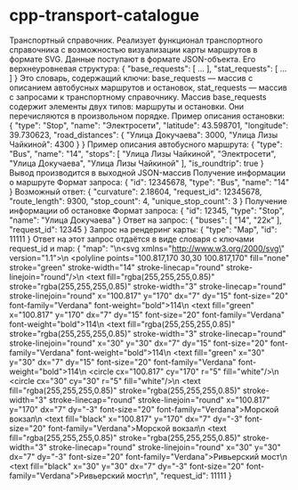 # cpp-transport-catalogue
Транспортный справочник.
Реализует функционал транспортного справочника с  возможностью визуализации карты маршрутов в формате SVG.
Данные поступают в формате JSON-объекта. Его верхнеуровневая структура:
{
  "base_requests": [ ... ],
  "stat_requests": [ ... ]
}
Это словарь, содержащий ключи:
base_requests — массив с описанием автобусных маршрутов и остановок,
stat_requests — массив с запросами к транспортному справочнику.
Массив base_requests содержит элементы двух типов: маршруты и остановки. Они перечисляются в произвольном порядке.
Пример описания остановки:
{
  "type": "Stop",
  "name": "Электросети",
  "latitude": 43.598701,
  "longitude": 39.730623,
  "road_distances": {
    "Улица Докучаева": 3000,
    "Улица Лизы Чайкиной": 4300
  }
}
Пример описания автобусного маршрута:
{
  "type": "Bus",
  "name": "14",
  "stops": [
    "Улица Лизы Чайкиной",
    "Электросети",
    "Улица Докучаева",
    "Улица Лизы Чайкиной"
  ],
  "is_roundtrip": true
}
Вывод производится в выходной JSON-массив
Получение информации о маршруте
Формат запроса:
{
  "id": 12345678,
  "type": "Bus",
  "name": "14"
}
Возможный ответ:
{
  "curvature": 2.18604,
  "request_id": 12345678,
  "route_length": 9300,
  "stop_count": 4,
  "unique_stop_count": 3
}
Получение информации об остановке
Формат запроса:
{
  "id": 12345,
  "type": "Stop",
  "name": "Улица Докучаева"
} 
Ответ на запрос:
{
  "buses": [
      "14", "22к"
  ],
  "request_id": 12345
}
Запрос на рендеринг карты:
{
  "type": "Map",
  "id": 11111
}
Ответ на этот запрос отдаётся в виде словаря с ключами request_id и map:
{
  "map": "<?xml version=\"1.0\" encoding=\"UTF-8\" ?>\n<svg xmlns=\"http://www.w3.org/2000/svg\" version=\"1.1\">\n  <polyline points=\"100.817,170 30,30 100.817,170\" fill=\"none\" stroke=\"green\" stroke-width=\"14\" stroke-linecap=\"round\" stroke-linejoin=\"round\"/>\n  <text fill=\"rgba(255,255,255,0.85)\" stroke=\"rgba(255,255,255,0.85)\" stroke-width=\"3\" stroke-linecap=\"round\" stroke-linejoin=\"round\" x=\"100.817\" y=\"170\" dx=\"7\" dy=\"15\" font-size=\"20\" font-family=\"Verdana\" font-weight=\"bold\">114</text>\n  <text fill=\"green\" x=\"100.817\" y=\"170\" dx=\"7\" dy=\"15\" font-size=\"20\" font-family=\"Verdana\" font-weight=\"bold\">114</text>\n  <text fill=\"rgba(255,255,255,0.85)\" stroke=\"rgba(255,255,255,0.85)\" stroke-width=\"3\" stroke-linecap=\"round\" stroke-linejoin=\"round\" x=\"30\" y=\"30\" dx=\"7\" dy=\"15\" font-size=\"20\" font-family=\"Verdana\" font-weight=\"bold\">114</text>\n  <text fill=\"green\" x=\"30\" y=\"30\" dx=\"7\" dy=\"15\" font-size=\"20\" font-family=\"Verdana\" font-weight=\"bold\">114</text>\n  <circle cx=\"100.817\" cy=\"170\" r=\"5\" fill=\"white\"/>\n  <circle cx=\"30\" cy=\"30\" r=\"5\" fill=\"white\"/>\n  <text fill=\"rgba(255,255,255,0.85)\" stroke=\"rgba(255,255,255,0.85)\" stroke-width=\"3\" stroke-linecap=\"round\" stroke-linejoin=\"round\" x=\"100.817\" y=\"170\" dx=\"7\" dy=\"-3\" font-size=\"20\" font-family=\"Verdana\">Морской вокзал</text>\n  <text fill=\"black\" x=\"100.817\" y=\"170\" dx=\"7\" dy=\"-3\" font-size=\"20\" font-family=\"Verdana\">Морской вокзал</text>\n  <text fill=\"rgba(255,255,255,0.85)\" stroke=\"rgba(255,255,255,0.85)\" stroke-width=\"3\" stroke-linecap=\"round\" stroke-linejoin=\"round\" x=\"30\" y=\"30\" dx=\"7\" dy=\"-3\" font-size=\"20\" font-family=\"Verdana\">Ривьерский мост</text>\n  <text fill=\"black\" x=\"30\" y=\"30\" dx=\"7\" dy=\"-3\" font-size=\"20\" font-family=\"Verdana\">Ривьерский мост</text>\n</svg>",
  "request_id": 11111
}
